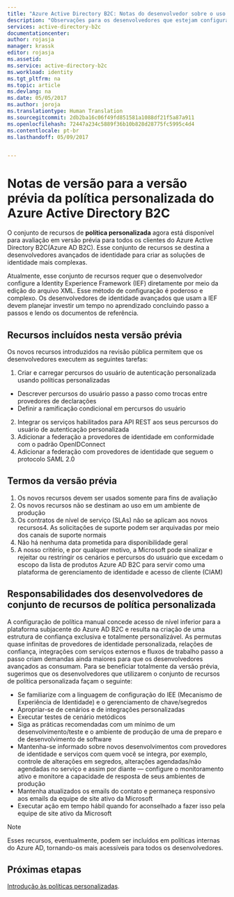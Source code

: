 ```yaml
---
title: "Azure Active Directory B2C: Notas do desenvolvedor sobre o uso de políticas personalizadas | Microsoft Docs"
description: "Observações para os desenvolvedores que estejam configurando e mantendo o B2C com Políticas Personalizadas"
services: active-directory-b2c
documentationcenter: 
author: rojasja
manager: krassk
editor: rojasja
ms.assetid: 
ms.service: active-directory-b2c
ms.workload: identity
ms.tgt_pltfrm: na
ms.topic: article
ms.devlang: na
ms.date: 05/05/2017
ms.author: joroja
ms.translationtype: Human Translation
ms.sourcegitcommit: 2db2ba16c06f49fd851581a1088df21f5a87a911
ms.openlocfilehash: 72447a234c5889f36b10b828d28775fc5995c4d4
ms.contentlocale: pt-br
ms.lasthandoff: 05/09/2017


---
```

# <a name="release-notes-for-azure-active-directory-b2c-custom-policy-public-preview"></a>Notas de versão para a versão prévia da política personalizada do Azure Active Directory B2C
O conjunto de recursos de **política personalizada** agora está disponível para avaliação em versão prévia para todos os clientes do Azure Active Directory B2C(Azure AD B2C).  Esse conjunto de recursos se destina a desenvolvedores avançados de identidade para criar as soluções de identidade mais complexas.  

Atualmente, esse conjunto de recursos requer que o desenvolvedor configure a Identity Experience Framework (IEF) diretamente por meio da edição do arquivo XML.  Esse método de configuração é poderoso e complexo.  Os desenvolvedores de identidade avançados que usam a IEF devem planejar investir um tempo no aprendizado concluindo passo a passos e lendo os documentos de referência. 

## <a name="features-included-in-this-public-preview"></a>Recursos incluídos nesta versão prévia
Os novos recursos introduzidos na revisão pública permitem que os desenvolvedores executem as seguintes tarefas:
1. Criar e carregar percursos do usuário de autenticação personalizada usando políticas personalizadas
* Descrever percursos do usuário passo a passo como trocas entre provedores de declarações
* Definir a ramificação condicional em percursos do usuário
2. Integrar os serviços habilitados para API REST aos seus percursos do usuário de autenticação personalizada
3. Adicionar a federação a provedores de identidade em conformidade com o padrão OpenIDConnect
4. Adicionar a federação com provedores de identidade que seguem o protocolo SAML 2.0



## <a name="terms-of-the-public-preview"></a>Termos da versão prévia
1. Os novos recursos devem ser usados somente para fins de avaliação
2. Os novos recursos não se destinam ao uso em um ambiente de produção
3. Os contratos de nível de serviço (SLAs) não se aplicam aos novos recursos4. As solicitações de suporte podem ser arquivadas por meio dos canais de suporte normais
5. Não há nenhuma data prometida para disponibilidade geral
6. A nosso critério, e por qualquer motivo, a Microsoft pode sinalizar e rejeitar ou restringir os cenários e percursos do usuário que excedam o escopo da lista de produtos Azure AD B2C para servir como uma plataforma de gerenciamento de identidade e acesso de cliente (CIAM)

## <a name="responsibilities-for-custom-policy-feature-set-developers"></a>Responsabilidades dos desenvolvedores de conjunto de recursos de política personalizada
A configuração de política manual concede acesso de nível inferior para a plataforma subjacente do Azure AD B2C e resulta na criação de uma estrutura de confiança exclusiva e totalmente personalizável.  As permutas quase infinitas de provedores de identidade personalizada, relações de confiança, integrações com serviços externos e fluxos de trabalho passo a passo criam demandas ainda maiores para que os desenvolvedores avançados as consumam.
Para se beneficiar totalmente da versão prévia, sugerimos que os desenvolvedores que utilizarem o conjunto de recursos de política personalizada façam o seguinte:
* Se familiarize com a linguagem de configuração do IEE (Mecanismo de Experiência de Identidade) e o gerenciamento de chave/segredos
* Apropriar-se de cenários e de integrações personalizadas
* Executar testes de cenário metódicos
* Siga as práticas recomendadas com um mínimo de um desenvolvimento/teste e o ambiente de produção de uma de preparo e de desenvolvimento de software
* Mantenha-se informado sobre novos desenvolvimentos com provedores de identidade e serviços com quem você se integra, por exemplo, controle de alterações em segredos, alterações agendadas/não agendadas no serviço e assim por diante — configure o monitoramento ativo e monitore a capacidade de resposta de seus ambientes de produção
* Mantenha atualizados os emails do contato e permaneça responsivo aos emails da equipe de site ativo da Microsoft
* Executar ação em tempo hábil quando for aconselhado a fazer isso pela equipe de site ativo da Microsoft 


>[!NOTE]
>Esses recursos, eventualmente, podem ser incluídos em políticas internas do Azure AD, tornando-os mais acessíveis para todos os desenvolvedores.

## <a name="next-steps"></a>Próximas etapas
[Introdução às políticas personalizadas](active-directory-b2c-get-started-custom.md).

